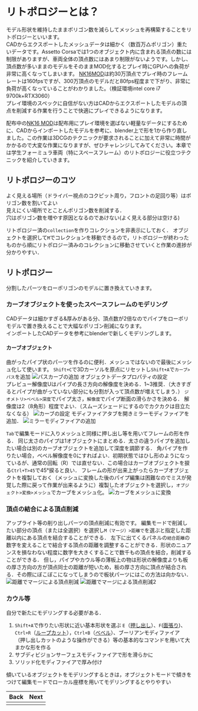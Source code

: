 # リトポロジーとは？
モデル形状を維持したままポリゴン数を減らしてメッシュを再構築することをリトポロジーといいます。  
CADからエクスポートしたメッシュデータは細かく（数百万△ポリゴン）重たいデータです。Assetto Corsaでは1つのオブジェクト内に含まれる頂点の数には制限がありますが、車両全体の頂点数にはあまり制限がないようです。しかし、頂点数が多いままのモデルをそのままMOD化するとプレイ時にGPUへの負荷が非常に高くなってしまいます。
[NK16MOD](https://github.com/JSAE-ARCHIVES/FSAEJ-simulator/tree/main/NK16_ICV)は約30万頂点でプレイ時のフレームレートは160fpsですが、300万頂点のモデルだと80fps程度まで下がり、非常に負荷が高くなっていることがわかりました。（検証環境intel core i7 9700k+RTX3060）  
プレイ環境のスペックに自信がない方はCADからエクスポートしたモデルの頂点を削減する作業を行うことで快適にプレイできるようになります。
 
配布中の[NK16 MOD](https://github.com/JSAE-ARCHIVES/FSAEJ-simulator/tree/main/NK16_ICV)は配布用にプレイ環境を選ばない軽量なデータにするために、CADからインポートしたモデルを参考に、blender上で形を1から作り直しました。この作業は3DCGのテクニックが要求されることに加えて非常に時間がかかるので大変な作業になりますが、ぜひチャレンジしてみてください。本章では学生フォーミュラ車両（特にスペースフレーム）のリトポロジーに役立つテクニックを紹介していきます。

## リトポロジーのコツ  
よく見える場所（ドライバー視点のコクピット周り，フロントの足回り等）はポリゴン数を割いてよい  
見えにくい場所でとことんポリゴン数を削減する．  
穴はポリゴン数を増やす原因となるのであけない(よく見える部分は空ける)  

リトポロジー済の`collection`を作りコレクションを非表示にしておく．
オブジェクトを選択して`M`でコレクションを移動できるので，リトポロジーが終わったものから順にリトポロジー済みのコレクションに移動させていくと作業の進捗が分かりやすい．


## リトポロジー
分割したパーツをローポリゴンのモデルに置き換えていきます。

### カーブオブジェクトを使ったスペースフレームのモデリング
CADデータは細かすぎる&厚みがある分、頂点数が2倍なのでパイプをローポリモデルで置き換えることで大幅なポリゴン削減になります。  
インポートしたCADデータを参考にblenderで新しくモデリングします。  
#### カーブオブジェクト
曲がったパイプ状のパーツを作るのに便利．メッシュではないので最後にメッシュ化して使います。
`Shift+C`で3Dカーソルを原点にリセットし`Shift+A`で`カーブ>パス`を追加
![パスカーブの追加](https://user-images.githubusercontent.com/81402033/138587938-500eeb6d-e8df-4870-b396-6600c9a824b1.png)
オブジェクトデータプロパティの設定  
プレビュー解像度Uはパイプの長さ方向の解像度を決める．1~3推奨．（大きすぎるとパイプが曲がっていない部分にも分割が入って頂点数が増えてしまう．）
`ジオメトリ>ベベル>深度`でパイプ太さ，`解像度`でパイプ断面の滑らかさを決める．
解像度は2（8角形）程度でよい．（スムーズシェードにするのでカクカクは目立たなくなる）
![カーブの設定](https://user-images.githubusercontent.com/81402033/138587924-5e4f66b0-9a44-43c3-ae92-22b8e005364b.png)
モディファイアタブを開きミラーモディファイアを追加．
![ミラーモディファイアの追加](https://user-images.githubusercontent.com/81402033/138587945-1678bdc9-541f-4c2f-94c5-bbb5c5400c91.png)

`Tab`で編集モードに入りメッシュと同様に押し出し等を用いてフレームの形を作る．
同じ太さのパイプは1オブジェクトにまとめる．太さの違うパイプを追加したい場合は別のカーブオブジェクトを追加して深度を調節する．
角パイプを作りたい場合，ベベル解像度を0にすればよい．初期状態ではひし形のようになっているが、通常の回転（R）では直せない．この場合はカーブオブジェクトを捩る`Ctrl+T>45`で45°捩ると良い．
フレームの形が出来上がったらカーブオブジェクトを複製しておく（メッシュに変換した後のパイプ編集は困難なのでミスが発覚した際に戻って作業が出来るように）複製したオブジェクトを選択し，`オブジェクト>変換>メッシュ`でカーブをメッシュ化。
![カーブをメッシュに変換](https://user-images.githubusercontent.com/81402033/138587909-2725fae6-05aa-4892-a663-a0e63ed8a76e.png)

### 頂点の結合による頂点削減
アップライト等の削り出しパーツの頂点削減に有効です。
編集モードで削減したい部分の頂点（または全選択）を選択し`M（マージ）>距離で`を選ぶと指定した距離以内にある頂点を結合することができる．
左下に出てくるパネルの`結合距離`の数字を変えることで結合する頂点の距離を調整することができる．形状のニュアンスを損なわない程度に数字を大きくすることで数千もの頂点を結合，削減することができる．
但し，パイプやカウル等の薄板上の物は形状の解像度よりも板の厚さ方向の方が頂点同士の距離が短いため，板の厚さ方向に頂点が結合される．その際にぼこぼこになってしまうので板状パーツにはこの方法は向かない．  
![距離でマージによる頂点削減](https://user-images.githubusercontent.com/81402033/138587900-428dc18f-044a-448c-8528-46cff597d8d0.png)
![距離でマージによる頂点削減2](https://user-images.githubusercontent.com/81402033/138587902-0d04e311-6a5d-4147-b6ae-053f2f2d3ea9.png)

### カウル等
自分で新たにモデリングする必要がある．
1. `Shift+A`で作りたい形状に近い基本形状を選ぶ
`E`（[押し出し](https://blender-cg.net/extrude/)）、`F`([面張り](https://blender-cg.net/make-edge-face/))、`Ctrl+R`（[ループカット](https://blender-cg.net/loop-subdivide/)），`Ctrl+B`（[ベベル](https://blender-cg.net/bevel/)）、ブーリアンモディファイア　（押し出しカットのような操作ができる）等の基本的なコマンドを用いて大まかな形を作る  
1. サブディビジョンサーフェスモディファイアで形を滑らかに  
1. ソリッド化モディファイアで厚み付け  

傾いているオブジェクトをモデリングするときは，オブジェクトモードで傾きをつけて編集モードでローカル座標を用いてモデリングするとやりやすい

| Back | Next |
|:---:|:---:|
| | |



